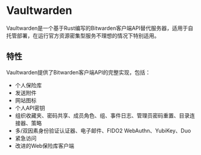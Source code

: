 # Vaultwarden

Vaultwarden是一个基于Rust编写的Bitwarden客户端API替代服务器，适用于自托管部署，在运行官方资源密集型服务不理想的情况下特别适用。

## 特性

Vaultwarden提供了Bitwarden客户端API的完整实现，包括：

- 个人保险库
- 发送附件
- 网站图标
- 个人API密钥
- 组织收藏夹、密码共享、成员角色、组、事件日志、管理员密码重置、目录连接器、策略
- 多/双因素身份验证认证器、电子邮件、FIDO2 WebAuthn、YubiKey、Duo
- 紧急访问
- 改进的Web保险库客户端
